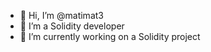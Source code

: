 - 👋 Hi, I’m @matimat3
- 👀 I’m a Solidity developer
- 🌱 I’m currently working on a Solidity project

<!---
matimat3/matimat3 is a ✨ special ✨ repository because its `README.md` (this file) appears on your GitHub profile.
You can click the Preview link to take a look at your changes.
--->
